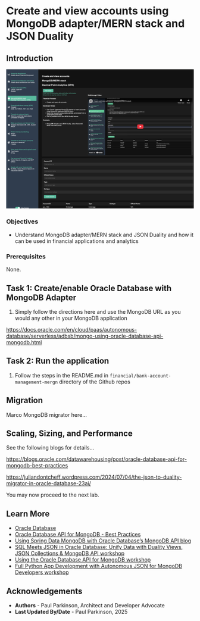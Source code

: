# Create and view accounts using MongoDB adapter/MERN stack and JSON Duality

## Introduction

![Financial Application Architecture](./images/accounts-mern.png " ")


### Objectives

-  Understand MongoDB adapter/MERN stack and JSON Duality and how it can be used in financial applications and analytics


### Prerequisites

None.

## Task 1: Create/enable Oracle Database with MongoDB Adapter

1. Simply follow the directions here and use the MongoDB URL as you would any other in your MongoDB application

https://docs.oracle.com/en/cloud/paas/autonomous-database/serverless/adbsb/mongo-using-oracle-database-api-mongodb.html

## Task 2: Run the application

1. Follow the steps in the README.md in `financial/bank-account-management-mergn` directory of the Github repos


## Migration

Marco MongoDB migrator here...

## Scaling, Sizing, and Performance

See the following blogs for details...

https://blogs.oracle.com/datawarehousing/post/oracle-database-api-for-mongodb-best-practices

https://juliandontcheff.wordpress.com/2024/07/04/the-json-to-duality-migrator-in-oracle-database-23ai/


You may now proceed to the next lab.

## Learn More

* [Oracle Database](https://bit.ly/mswsdatabase)
* [Oracle Database API for MongoDB - Best Practices](https://blogs.oracle.com/datawarehousing/post/oracle-database-api-for-mongodb-best-practices)
* [Using Spring Data MongoDB with Oracle Database’s MongoDB API blog](https://blogs.oracle.com/developers/post/using-spring-data-mongodb-with-oracle-databases-mongodb-api)
* [SQL Meets JSON in Oracle Database: Unify Data with Duality Views, JSON Collections & MongoDB API workshop](https://livelabs.oracle.com/pls/apex/dbpm/r/livelabs/view-workshop?wid=4168)
* [Using the Oracle Database API for MongoDB workshop](https://apexapps.oracle.com/pls/apex/r/dbpm/livelabs/run-workshop?p210_wid=3152)
* [Full Python App Development with Autonomous JSON for MongoDB Developers workshop](https://apexapps.oracle.com/pls/apex/r/dbpm/livelabs/run-workshop?p210_wid=3272)

## Acknowledgements
* **Authors** - Paul Parkinson, Architect and Developer Advocate
* **Last Updated By/Date** - Paul Parkinson, 2025

